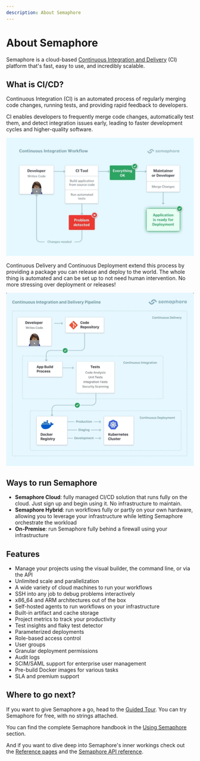 ```yaml
---
description: About Semaphore
---
```


# About Semaphore

Semaphore is a cloud-based [Continuous Integration and Delivery](https://semaphoreci.com/continuous-integration) (CI) platform that's fast, easy to use, and incredibly scalable.

## What is CI/CD?

Continuous Integration (CI) is an automated process of regularly merging code changes, running tests, and providing rapid feedback to developers.

CI enables developers to frequently merge code changes, automatically test them, and detect integration issues early, leading to faster development cycles and higher-quality software.

![CI Workflow](./tour/img/ci-workflow.jpg)

Continuous Delivery and Continuous Deployment extend this process by providing a package you can release and deploy to the world. The whole thing is automated and can be set up to not need human intervention. No more stressing over deployment or releases!

![CD Workflow](./tour/img/cd-workflow.jpg)

## Ways to run Semaphore

- **Semaphore Cloud**: fully managed CI/CD solution that runs fully on the cloud. Just sign up and begin using it. No infrastructure to maintain.
- **Semaphore Hybrid**: run workflows fully or partly on your own hardware, allowing you to leverage your infrastructure while letting Semaphore orchestrate the workload
- **On-Premise**: run Semaphore fully behind a firewall using your infrastructure

## Features

- Manage your projects using the visual builder, the command line, or via the API
- Unlimited scale and parallelization
- A wide variety of cloud machines to run your workflows
- SSH into any job to debug problems interactively
- x86_64 and ARM architectures out of the box
- Self-hosted agents to run workflows on your infrastructure
- Built-in artifact and cache storage
- Project metrics to track your productivity
- Test insights and flaky test detector
- Parameterized deployments
- Role-based access control
- User groups
- Granular deployment permissions
- Audit logs
- SCIM/SAML support for enterprise user management
- Pre-build Docker images for various tasks
- SLA and premium support

## Where to go next?

If you want to give Semaphore a go, head to the [Guided Tour](./guided-tour). You can try Semaphore for free, with no strings attached.

You can find the complete Semaphore handbook in the [Using Semaphore](../using-semaphore/jobs) section.

And if you want to dive deep into Semaphore's inner workings check out the [Reference pages](../reference/semaphore-cli) and the [Semaphore API reference](../reference/api).

<!-- new api: [API documentation](../openapi-spec/semaphore-public-api.info.mdx) --->

